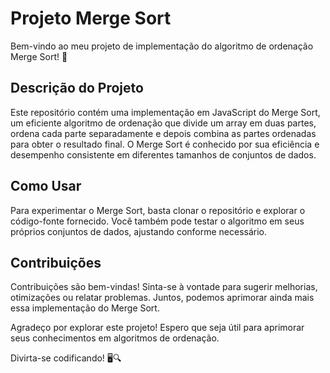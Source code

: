 # Projeto Merge Sort
Bem-vindo ao meu projeto de implementação do algoritmo de ordenação Merge Sort! 🚀

## Descrição do Projeto
Este repositório contém uma implementação em JavaScript do Merge Sort, um eficiente algoritmo de ordenação que divide um array em duas partes, ordena cada parte separadamente e depois combina as partes ordenadas para obter o resultado final. O Merge Sort é conhecido por sua eficiência e desempenho consistente em diferentes tamanhos de conjuntos de dados.

## Como Usar
Para experimentar o Merge Sort, basta clonar o repositório e explorar o código-fonte fornecido. Você também pode testar o algoritmo em seus próprios conjuntos de dados, ajustando conforme necessário.

## Contribuições

Contribuições são bem-vindas! Sinta-se à vontade para sugerir melhorias, otimizações ou relatar problemas. Juntos, podemos aprimorar ainda mais essa implementação do Merge Sort.

Agradeço por explorar este projeto! Espero que seja útil para aprimorar seus conhecimentos em algoritmos de ordenação.

Divirta-se codificando! 🖥️🔍

